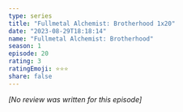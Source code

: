 ```yaml
---
type: series
title: "Fullmetal Alchemist: Brotherhood 1x20"
date: "2023-08-29T18:18:14"
name: "Fullmetal Alchemist: Brotherhood"
season: 1
episode: 20
rating: 3
ratingEmoji: ⭐️⭐️⭐️
share: false
---
```


*[No review was written for this episode]*
